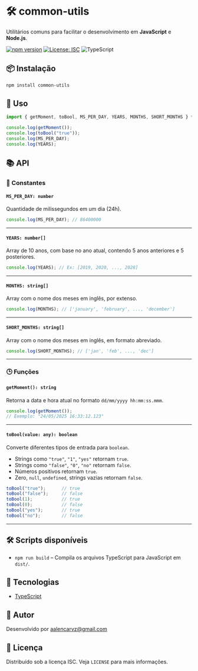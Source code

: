 # 🛠️ common-utils

Utilitários comuns para facilitar o desenvolvimento em **JavaScript** e **Node.js**.

[![npm version](https://badge.fury.io/js/common-utils.svg)](https://badge.fury.io/js/common-utils)
[![License: ISC](https://img.shields.io/badge/License-ISC-blue.svg)](https://opensource.org/licenses/ISC)
![TypeScript](https://badgen.net/badge/Built%20with/TypeScript/blue)

## 📦 Instalação

```bash
npm install common-utils
```

## 🚀 Uso

```ts
import { getMoment, toBool, MS_PER_DAY, YEARS, MONTHS, SHORT_MONTHS } from 'common-utils';

console.log(getMoment());
console.log(toBool("true"));
console.log(MS_PER_DAY);
console.log(YEARS);
```

## 📚 API

### 📆 Constantes

#### `MS_PER_DAY: number`

Quantidade de milissegundos em um dia (24h).

```ts
console.log(MS_PER_DAY); // 86400000
```

---

#### `YEARS: number[]`

Array de 10 anos, com base no ano atual, contendo 5 anos anteriores e 5 posteriores.

```ts
console.log(YEARS); // Ex: [2019, 2020, ..., 2028]
```

---

#### `MONTHS: string[]`

Array com o nome dos meses em inglês, por extenso.

```ts
console.log(MONTHS); // ['january', 'february', ..., 'december']
```

---

#### `SHORT_MONTHS: string[]`

Array com o nome dos meses em inglês, em formato abreviado.

```ts
console.log(SHORT_MONTHS); // ['jan', 'feb', ..., 'dec']
```

---

### 🕒 Funções

#### `getMoment(): string`

Retorna a data e hora atual no formato `dd/mm/yyyy hh:mm:ss.mmm`.

```ts
console.log(getMoment()); 
// Exemplo: "24/05/2025 16:33:12.123"
```

---

#### `toBool(value: any): boolean`

Converte diferentes tipos de entrada para `boolean`.

- Strings como `"true"`, `"1"`, `"yes"` retornam `true`.
- Strings como `"false"`, `"0"`, `"no"` retornam `false`.
- Números positivos retornam `true`.
- Zero, `null`, `undefined`, strings vazias retornam `false`.

```ts
toBool("true");      // true
toBool("false");     // false
toBool(1);           // true
toBool(0);           // false
toBool("yes");       // true
toBool("no");        // false
```

---

## 🛠️ Scripts disponíveis

- `npm run build` – Compila os arquivos TypeScript para JavaScript em `dist/`.

## 🧰 Tecnologias

- [TypeScript](https://www.typescriptlang.org/)

## 👤 Autor

Desenvolvido por [aalencarvz@gmail.com](mailto:aalencarvz@gmail.com)

## 📄 Licença

Distribuído sob a licença ISC. Veja `LICENSE` para mais informações.
